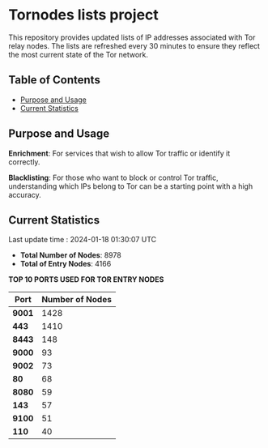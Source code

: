 # Tornodes lists project

This repository provides updated lists of IP addresses associated with Tor relay nodes. The lists are refreshed every 30 minutes to ensure they reflect the most current state of the Tor network.

## Table of Contents

- [Purpose and Usage](#purpose-and-usage)
- [Current Statistics](#current-statistics)


## Purpose and Usage

**Enrichment**: For services that wish to allow Tor traffic or identify it correctly.

**Blacklisting**: For those who want to block or control Tor traffic, understanding which IPs belong to Tor can be a starting point with a high accuracy.

## Current Statistics

Last update time : 2024-01-18 01:30:07 UTC

- **Total Number of Nodes**: 8978
- **Total of Entry Nodes**: 4166

**TOP 10 PORTS USED FOR TOR ENTRY NODES**

| **Port** | **Number of Nodes** |
|------|-----------------|
| **9001**   | 1428  |
| **443**   | 1410  |
| **8443**   | 148  |
| **9000**   | 93  |
| **9002**   | 73  |
| **80**   | 68  |
| **8080**   | 59  |
| **143**   | 57  |
| **9100**   | 51  |
| **110**   | 40  |

